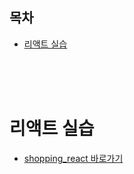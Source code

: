 ## 목차
- [리액트 실습](#리액트-실습)

<br/>
<br/>
<br/>

# 리액트 실습
- [shopping_react 바로가기](../240702/shopping_react/README.md)